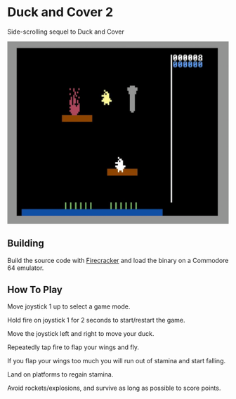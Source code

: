 # Duck and Cover 2
Side-scrolling sequel to Duck and Cover

![Screenshot](https://github.com/ZeroPlayerRodent/Duck-and-Cover-2/blob/main/screenshot.png)

## Building

Build the source code with [Firecracker](https://github.com/ZeroPlayerRodent/firecracker) and load the binary on a Commodore 64 emulator.

## How To Play

Move joystick 1 up to select a game mode.

Hold fire on joystick 1 for 2 seconds to start/restart the game.

Move the joystick left and right to move your duck.

Repeatedly tap fire to flap your wings and fly.

If you flap your wings too much you will run out of stamina and start falling.

Land on platforms to regain stamina.

Avoid rockets/explosions, and survive as long as possible to score points.
